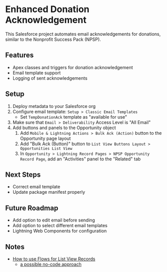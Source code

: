 # Enhanced Donation Acknowledgement

This Salesforce project automates email acknowledgements for donations, similar to the Nonprofit Success Pack (NPSP).

## Features

- Apex classes and triggers for donation acknowledgement
- Email template support
- Logging of sent acknowledgements

## Setup

1. Deploy metadata to your Salesforce org
1. Configure email template: `Setup > Classic Email Templates`
   - Set `TempDonationAck` template as "available for use"
1. Make sure that `Email > Deliverability` Access Level is "All Email"
1. Add buttons and panels to the Opportunity object
   1. Add `Mobile & Lightning Actions > Bulk Ack (Action)` button to the Opportunity page layout
   1. Add "Bulk Ack (Button)" button to `List View Buttons Layout > Opportunities List View`
   1. In `Opportunity > Lightning Record Pages > NPSP Opportunity Record Page`, add an "Activities" panel to the "Related" tab

## Next Steps

- Correct email template
- Update package manifest properly

## Future Roadmap

- Add option to edit email before sending
- Add option to select different email templates
- Lightning Web Components for configuration

## Notes

- [How to use Flows for List View Records](https://www.accidentalcodersf.com/2020/07/use-flows-from-list-views-salesforce.html)
  - [a possible no-code approach](https://www.accidentalcodersf.com/2023/02/flow-list-view-pass-records.html)
